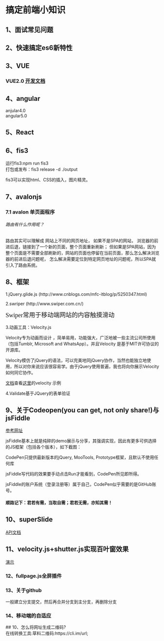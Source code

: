 # 搞定前端小知识<br>

## 1、面试常见问题<br>

## 2、快速搞定es6新特性<br>

## 3、VUE<br>
### VUE2.0 <a href="http://larabase.com/collection/2/post/110">开发文档</a>
## 4、angular<br>
anjular4.0<br>
angular5.0
## 5、React<br>

## 6、fis3<br>
运行fis3:npm run fis3<br>
打包或发布：fis3 release -d ./output<br>
<p>fis3可以实现html、CSS的插入，图片精灵。</p>

## 7、avalonjs<br>
### 7.1 avalon 单页面程序 <br>
<h6>路由有什么作用呢？</h6>
<p>路由其实可以理解成 网站上不同的网页地址， 如果不是SPA的网站， 浏览器的前进后退，链接到了一个新的页面，整个页面重新刷新； 但如果是SPA网站，因为整个页面是不需要全部刷新的，网站的页面也停留在当前页面，那么怎么解决浏览器的前进后退问题呢， 怎么解决需要定位到特定网页地址的问题呢，所以SPA就引入了路由系统。</p>
 
## 8、框架<br>
<p>1.jQuery.glide.js (http://www.cnblogs.com/mfc-itblog/p/5250347.html)</p>
<p>2.swriper (http://www.swiper.com.cn/)</p>
<div style="font:20px/30px '宋体';">Swiper常用于移动端网站的内容触摸滑动</div>
<p>3.动画工具：Velocity.js</p>
<div>Velocity专为动画而设计 ，简单易用，功能强大，广泛地被一些主流公司所使用（包括Tumblr, Microsoft and WhatsApp）。并且Velocity 是基于MIT许可协议的开源库。<br>

Velocity模仿了jQuery的语法，可以完美地同jQuery协作，当然也能独立地使用，所以对你来说应该很容易学。由于jQuery使用普遍，我也将向你展示Velocity如何同它协作。</div>
<a href="http://velocityjs.org/">文档</a>查看<a href="https://codepen.io/collection/tIjGb/">这里</a>的velocity 示例
<p>4.Validate基于JQuery的表单验证</p>

## 9、关于Codeopen(you can get, not only share!)与jsFiddle<br>
<a href="http://www.zhangxinxu.com/wordpress/2012/07/codepen-jsfiddle/">参考网址</a>
<p>jsFiddle基本上就是纯碎的demo展示与分享，其强调实现，因此有更多可供选择的JS框架（包括各个版本），如下截图：</p>
<p>CodePen只提供最新版本的jQuery, MooTools, Prototype框架，且默认不使用任何库</p>
<p>jsFiddle写代码的效果要手动点击Run才能看到，CodePen所见即所得。</p>
<p>jsFiddle的账户系统（登录注册等）属于自己，CodePen似乎需要的是GitHub账号。</p>
<h4>顺路记下：君若有需，当取自需；君若无需，亦知其需！</h4>
<h2>10、superSlide<br></h2>
<p><a href="http://www.superslide2.com/">API文档</a></p>
<h2> 11、velocity.js+shutter.js实现百叶窗效果</h2>
<p><a href="http://www.lanrenzhijia.com/banner/4550.html">演示</a></p>
<h3>12、fullpage.js全屏插件</h3>
<h3>13、关于github</h3>
<p>一般建立分支提交，然后再合并分支到主分支，再删除分支</p>
<h3>14、移动端的自适应</h3>
## 10、怎么将网址生成二维码?<br>
在线转换工具:草料二维码:https://cli.im/url;
